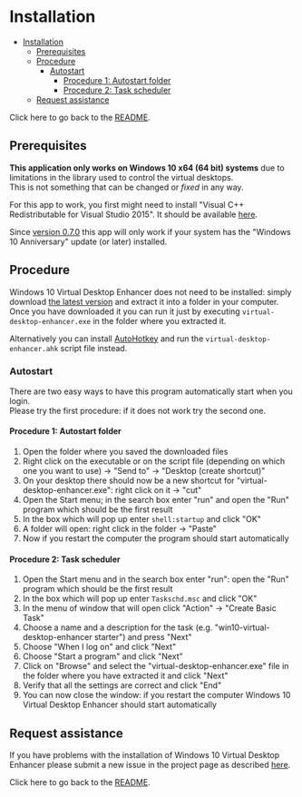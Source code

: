 # Installation

<!-- TOC -->

- [Installation](#installation)
    - [Prerequisites](#prerequisites)
    - [Procedure](#procedure)
        - [Autostart](#autostart)
            - [Procedure 1: Autostart folder](#procedure-1-autostart-folder)
            - [Procedure 2: Task scheduler](#procedure-2-task-scheduler)
    - [Request assistance](#request-assistance)

<!-- /TOC -->

Click here to go back to the [README](../README.md).

## Prerequisites

**This application only works on Windows 10 x64 (64 bit) systems** due to limitations in the library used to control the virtual desktops.  
This is not something that can be changed or _fixed_ in any way.

For this app to work, you first might need to install "Visual C++ Redistributable for Visual Studio 2015". It should be available [here](https://www.microsoft.com/en-us/download/details.aspx?id=52685).

Since [version 0.7.0](https://github.com/sdias/win-10-virtual-desktop-enhancer/releases/tag/0.7) this app will only work if your system has the "Windows 10 Anniversary" update (or later) installed.

## Procedure

Windows 10 Virtual Desktop Enhancer does not need to be installed: simply download [the latest version](https://github.com/sdias/win-10-virtual-desktop-enhancer/releases/latest) and extract it into a folder in your computer.  
Once you have downloaded it you can run it just by executing `virtual-desktop-enhancer.exe` in the folder where you extracted it.

Alternatively you can install [AutoHotkey](https://autohotkey.com/) and run the `virtual-desktop-enhancer.ahk` script file instead.

### Autostart

There are two easy ways to have this program automatically start when you login.  
Please try the first procedure: if it does not work try the second one.

#### Procedure 1: Autostart folder

1. Open the folder where you saved the downloaded files
2. Right click on the executable or on the script file (depending on which one you want to use) -> "Send to" -> "Desktop (create shortcut)"
3. On your desktop there should now be a new shortcut for "virtual-desktop-enhancer.exe": right click on it -> "cut"
4. Open the Start menu; in the search box enter "run" and open the "Run" program which should be the first result
5. In the box which will pop up enter `shell:startup` and click "OK"
6. A folder will open: right click in the folder -> "Paste"
7. Now if you restart the computer the program should start automatically

#### Procedure 2: Task scheduler

1. Open the Start menu and in the search box enter "run": open the "Run" program which should be the first result
2. In the box which will pop up enter `Taskschd.msc` and click "OK"
3. In the menu of window that will open click "Action" -> "Create Basic Task"
4. Choose a name and a description for the task (e.g. "win10-virtual-desktop-enhancer starter") and press "Next"
5. Choose "When I log on" and click "Next"
6. Choose "Start a program" and click "Next"
7. Click on "Browse" and select the "virtual-desktop-enhancer.exe" file in the folder where you have extracted it and click "Next"
8. Verify that all the settings are correct and click "End"
9. You can now close the window: if you restart the computer Windows 10 Virtual Desktop Enhancer should start automatically

## Request assistance

If you have problems with the installation of Windows 10 Virtual Desktop Enhancer please submit a new issue in the project page as described [here](issue-page.md).

Click here to go back to the [README](../README.md).